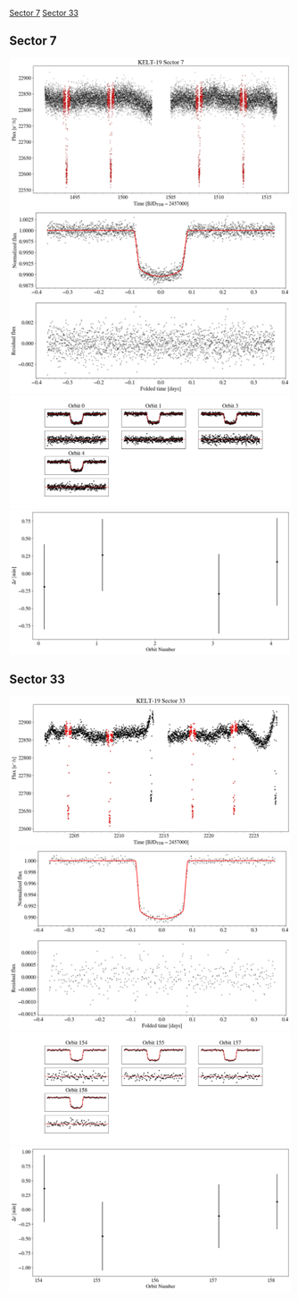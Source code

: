 [Sector 7](#sector7)
[Sector 33](#sector33)

<a name = "sector7"></a>
## Sector 7
![alt text](/tt/KELT-19_Sector_7/KELT-19_Sector_7_a_TimeSeries.png)
![alt text](/tt/KELT-19_Sector_7/KELT-19_Sector_7_b_FoldedLightCurve.png)
![alt text](/tt/KELT-19_Sector_7/KELT-19_Sector_7_b_IndividualTransitsWithFit.png)
![alt text](/tt/KELT-19_Sector_7/KELT-19_Sector_7_c_TimingResiduals.png)

<a name = "sector33"></a>
## Sector 33
![alt text](/tt/KELT-19_Sector_33/KELT-19_Sector_33_a_TimeSeries.png)
![alt text](/tt/KELT-19_Sector_33/KELT-19_Sector_33_b_FoldedLightCurve.png)
![alt text](/tt/KELT-19_Sector_33/KELT-19_Sector_33_b_IndividualTransitsWithFit.png)
![alt text](/tt/KELT-19_Sector_33/KELT-19_Sector_33_c_TimingResiduals.png)


